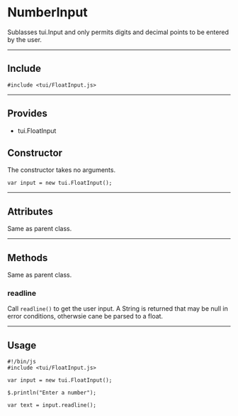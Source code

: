 # NumberInput

Sublasses tui.Input and only permits digits and decimal points to be entered by the user.

----------------------------

## Include

`#include <tui/FloatInput.js>`

-----------------------

## Provides

* tui.FloatInput

## Constructor

The constructor takes no arguments.

    var input = new tui.FloatInput();

-----------------------

## Attributes

Same as parent class.

-----------------------

## Methods

Same as parent class.

### readline

Call `readline()` to get the user input. A String is returned that may be null in error conditions, otherwsie cane be parsed to a float.

-----------------------

## Usage

    #!/bin/js
    #include <tui/FloatInput.js>

    var input = new tui.FloatInput();

    $.println("Enter a number");

    var text = input.readline();
    
    
